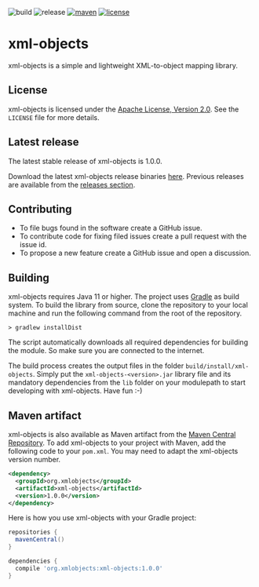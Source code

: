 ![build](https://img.shields.io/github/workflow/status/xmlobjects/xml-objects/xml-objects-build?logo=Gradle)
![release](https://img.shields.io/github/v/release/xmlobjects/xml-objects?display_name=tag)
[![maven](https://maven-badges.herokuapp.com/maven-central/org.xmlobjects/xml-objects/badge.svg)](https://maven-badges.herokuapp.com/maven-central/org.xmlobjects/xml-objects)
[![license](https://img.shields.io/badge/license-Apache_2.0-blue.svg)](https://opensource.org/licenses/Apache-2.0)

# xml-objects
xml-objects is a simple and lightweight XML-to-object mapping library.

## License
xml-objects is licensed under the [Apache License, Version 2.0](http://www.apache.org/licenses/LICENSE-2.0).
See the `LICENSE` file for more details.

## Latest release
The latest stable release of xml-objects is 1.0.0.

Download the latest xml-objects release binaries [here](https://github.com/xmlobjects/xml-objects/releases/tag/v1.0.0).
Previous releases are available from the [releases section](https://github.com/xmlobjects/xml-objects/releases).

## Contributing
* To file bugs found in the software create a GitHub issue.
* To contribute code for fixing filed issues create a pull request with the issue id.
* To propose a new feature create a GitHub issue and open a discussion.

## Building
xml-objects requires Java 11 or higher. The project uses [Gradle](https://gradle.org/) as build system. To build the
library from source, clone the repository to your local machine and run the following command from the root of the
repository.

    > gradlew installDist

The script automatically downloads all required dependencies for building the module. So make sure you are connected
to the internet.

The build process creates the output files in the folder `build/install/xml-objects`. Simply put the
`xml-objects-<version>.jar` library file and its mandatory dependencies from the `lib` folder on your modulepath to
start developing with xml-objects. Have fun :-)

## Maven artifact
xml-objects is also available as Maven artifact from the
[Maven Central Repository](https://search.maven.org/artifact/org.xmlobjects/xml-objects). To add xml-objects to your
project with Maven, add the following code to your `pom.xml`. You may need to adapt the xml-objects version number.

```xml
<dependency>
  <groupId>org.xmlobjects</groupId>
  <artifactId>xml-objects</artifactId>
  <version>1.0.0</version>
</dependency>
```

Here is how you use xml-objects with your Gradle project:

```gradle
repositories {
  mavenCentral()
}

dependencies {
  compile 'org.xmlobjects:xml-objects:1.0.0'
}
```